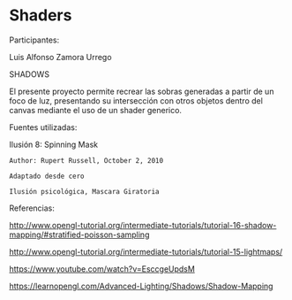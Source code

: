 # Shaders


Participantes:

Luis Alfonso Zamora Urrego


SHADOWS

El presente proyecto permite recrear las sobras generadas a partir de un foco de luz, presentando su intersección con otros objetos dentro del canvas mediante el uso de un shader generico.


Fuentes utilizadas:

Ilusión 8: Spinning Mask
    
    Author: Rupert Russell, October 2, 2010
    
    Adaptado desde cero 
    
    Ilusión psicológica, Mascara Giratoria
 
 
Referencias:

http://www.opengl-tutorial.org/intermediate-tutorials/tutorial-16-shadow-mapping/#stratified-poisson-sampling

http://www.opengl-tutorial.org/intermediate-tutorials/tutorial-15-lightmaps/

https://www.youtube.com/watch?v=EsccgeUpdsM

https://learnopengl.com/Advanced-Lighting/Shadows/Shadow-Mapping
